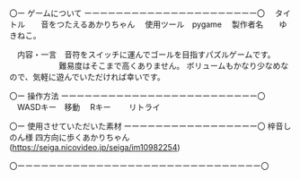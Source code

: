 〇ー ゲームについて ーーーーーーーーーーーーーーーーーーーーーー〇
　タイトル　　音をつたえるあかりちゃん
　使用ツール　pygame
　製作者名　　ゆきねこ。

　内容・一言　音符をスイッチに運んでゴールを目指すパズルゲームです。
 　　　　　　 難易度はそこまで高くありません。
             ボリュームもかなり少なめなので、気軽に遊んでいただければ幸いです。
 
〇ー 操作方法 ーーーーーーーーーーーーーーーーーーーーーーーーー〇
　WASDキー　移動
　Rキー　　 リトライ　

〇ー 使用させていただいた素材 ーーーーーーーーーーーーーーーーー〇
  梓音しのん様  四方向に歩くあかりちゃん(https://seiga.nicovideo.jp/seiga/im10982254)

〇ーーーーーーーーーーーーーーーーーーーーーーーーーーーーーーー〇
